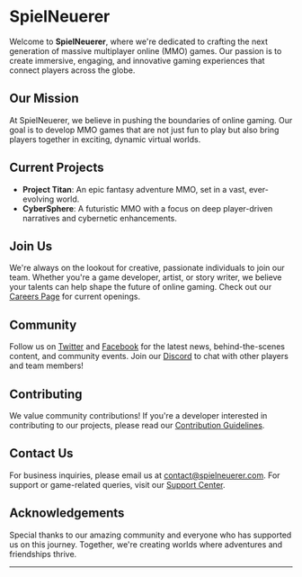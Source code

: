 # SpielNeuerer

Welcome to **SpielNeuerer**, where we're dedicated to crafting the next generation of massive multiplayer online (MMO) games. Our passion is to create immersive, engaging, and innovative gaming experiences that connect players across the globe.

## Our Mission
At SpielNeuerer, we believe in pushing the boundaries of online gaming. Our goal is to develop MMO games that are not just fun to play but also bring players together in exciting, dynamic virtual worlds.

## Current Projects
- **Project Titan**: An epic fantasy adventure MMO, set in a vast, ever-evolving world.
- **CyberSphere**: A futuristic MMO with a focus on deep player-driven narratives and cybernetic enhancements.

## Join Us
We're always on the lookout for creative, passionate individuals to join our team. Whether you're a game developer, artist, or story writer, we believe your talents can help shape the future of online gaming. Check out our [Careers Page](#) for current openings.

## Community
Follow us on [Twitter](#) and [Facebook](#) for the latest news, behind-the-scenes content, and community events. Join our [Discord](#) to chat with other players and team members!

## Contributing
We value community contributions! If you're a developer interested in contributing to our projects, please read our [Contribution Guidelines](#).

## Contact Us
For business inquiries, please email us at [contact@spielneuerer.com](mailto:contact@spielneuerer.com). For support or game-related queries, visit our [Support Center](#).

## Acknowledgements
Special thanks to our amazing community and everyone who has supported us on this journey. Together, we're creating worlds where adventures and friendships thrive.

---
